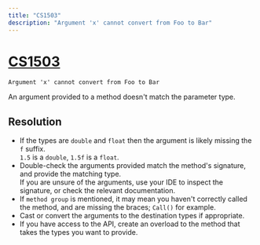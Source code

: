 ```yaml
---
title: "CS1503"
description: "Argument 'x' cannot convert from Foo to Bar"
---
```

# [CS1503](https://docs.microsoft.com/en-us/dotnet/csharp/misc/cs1503)

```
Argument 'x' cannot convert from Foo to Bar
```


An argument provided to a method doesn't match the parameter type.  

## Resolution
- If the types are `double` and `float` then the argument is likely missing the `f` suffix.  
  `1.5` is a `double`, `1.5f` is a `float`.
- Double-check the arguments provided match the method's signature, and provide the matching type.  
  If you are unsure of the arguments, use your IDE to inspect the signature, or check the relevant documentation.
- If `method group` is mentioned, it may mean you haven't correctly called the method, and are missing the braces; `Call()` for example.
- Cast or convert the arguments to the destination types if appropriate.
- If you have access to the API, create an overload to the method that takes the types you want to provide.
